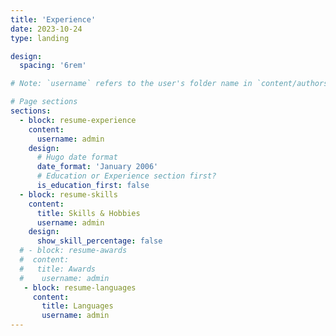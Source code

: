 ```yaml
---
title: 'Experience'
date: 2023-10-24
type: landing

design:
  spacing: '6rem'

# Note: `username` refers to the user's folder name in `content/authors/`

# Page sections
sections:
  - block: resume-experience
    content:
      username: admin
    design:
      # Hugo date format
      date_format: 'January 2006'
      # Education or Experience section first?
      is_education_first: false
  - block: resume-skills
    content:
      title: Skills & Hobbies
      username: admin
    design:
      show_skill_percentage: false
  # - block: resume-awards
  #  content:
  #   title: Awards
  #    username: admin
   - block: resume-languages
     content:
       title: Languages
       username: admin
---
```

